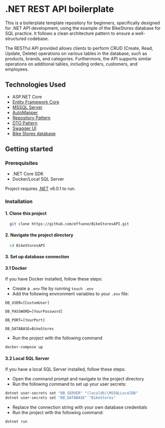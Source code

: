 # .NET REST API boilerplate

This is a boilerplate template repository for beginners, specifically designed for .NET API development, using the example of the BikeStores database for SQL practice. It follows a clean architecture pattern to ensure a well-structured codebase.

The RESTful API provided allows clients to perform CRUD (Create, Read, Update, Delete) operations on various tables in the database, such as products, brands, and categories. Furthermore, the API supports similar operations on additional tables, including orders, customers, and employees.

## Technologies Used

- ASP.NET Core 
- [Entity Framework Core](https://learn.microsoft.com/en-us/ef/core/)
- [MSSQL Server](https://www.microsoft.com/en-us/sql-server/sql-server-downloads)
- [AutoMapper](https://automapper.org/)
- [Repository Pattern](https://learn.microsoft.com/en-us/aspnet/mvc/overview/older-versions/getting-started-with-ef-5-using-mvc-4/implementing-the-repository-and-unit-of-work-patterns-in-an-asp-net-mvc-application)
- [DTO Pattern](https://learn.microsoft.com/en-us/aspnet/web-api/overview/data/using-web-api-with-entity-framework/part-5)
- [Swagger UI](https://swagger.io/docs/)
- [Bike Stores database](https://www.sqlservertutorial.net/sql-server-sample-database/)

## Getting started
### Prerequisites

- .NET Core SDK
- Docker/Local SQL Server

Project requires [.NET](https://dotnet.microsoft.com/en-us/) v6.0.1 to run.

### Installation

#### 1. Clone this project
```bash
  git clone https://github.com/effuone/BikeStoresAPI.git
```
#### 2. Navigate the project directory
```bash
  cd BikeStoresAPI
```
#### 3. Set up database connection
#### 3.1 Docker
If you have Docker installed, follow these steps:
- Create a `.env` file by running `touch .env`
- Add the following environment variables to your `.env` file:

`DB_USER=[CustomUser]`

`DB_PASSWORD=[YourPassword]`

`DB_PORT=[YourPort]`

`DB_DATABASE=BikeStores`

- Run the project with the following command 
```sh
docker-compose up
```
#### 3.2 Local SQL Server
If you have a local SQL Server installed, follow these steps:
- Open the command prompt and navigate to the project directory
- Run the following command to set up your user secrets:
```sh
dotnet user-secrets set "DB_SERVER" "(localdb)\MSSQLLocalDB"
dotnet user-secrets set "DB_DATABASE" "BikeStores"
```
- Replace the connection string with your own database credentials
- Run the project with the following command:
```sh
dotnet run 
```
